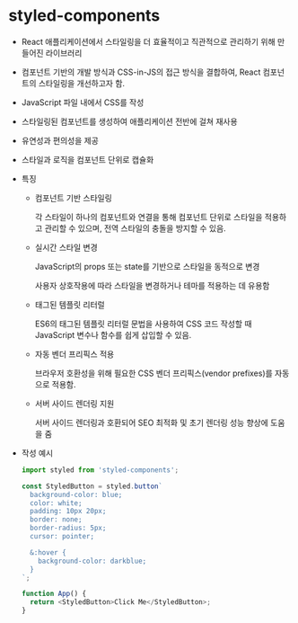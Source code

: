 # styled-components

* React 애플리케이션에서 스타일링을 더 효율적이고 직관적으로 관리하기 위해 만들어진 라이브러리
* 컴포넌트 기반의 개발 방식과 CSS-in-JS의 접근 방식을 결합하여, React 컴포넌트의 스타일링을 개선하고자 함.
* JavaScript 파일 내에서 CSS를 작성
* 스타일링된 컴포넌트를 생성하여 애플리케이션 전반에 걸쳐 재사용
* 유연성과 편의성을 제공
* 스타일과 로직을 컴포넌트 단위로 캡슐화
* 특징
  *   컴포넌트 기반 스타일링

      각 스타일이 하나의 컴포넌트와 연결을 통해 컴포넌트 단위로 스타일을 적용하고 관리할 수 있으며, 전역 스타일의 충돌을 방지할 수 있음.
  *   실시간 스타일 변경

      JavaScript의 props 또는 state를 기반으로 스타일을 동적으로 변경

      사용자 상호작용에 따라 스타일을 변경하거나 테마를 적용하는 데 유용함
  *   태그된 템플릿 리터럴

      ES6의 태그된 템플릿 리터럴 문법을 사용하여 CSS 코드 작성할 때 JavaScript 변수나 함수를 쉽게 삽입할 수 있음.
  *   자동 벤더 프리픽스 적용

      브라우저 호환성을 위해 필요한 CSS 벤더 프리픽스(vendor prefixes)를 자동으로 적용함.
  *   서버 사이드 렌더링 지원

      서버 사이드 렌더링과 호환되어 SEO 최적화 및 초기 렌더링 성능 향상에 도움을 줌
*   작성 예시

    ```javascript
    import styled from 'styled-components';

    const StyledButton = styled.button`
      background-color: blue;
      color: white;
      padding: 10px 20px;
      border: none;
      border-radius: 5px;
      cursor: pointer;

      &:hover {
        background-color: darkblue;
      }
    `;

    function App() {
      return <StyledButton>Click Me</StyledButton>;
    }
    ```
